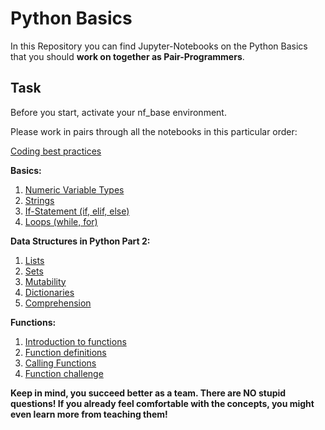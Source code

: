 # Python Basics

In this Repository you can find Jupyter-Notebooks on the Python Basics that you should **work on together as Pair-Programmers**.

## Task
Before you start, activate your nf_base environment. 

Please work in pairs through all the notebooks in this particular order:

[Coding best practices](./Coding_best_practices.ipynb)

**Basics:**
1. [Numeric Variable Types](./Basics/1_Numeric_Variable_Types.ipynb)
2. [Strings](./Basics/2_Strings.ipynb) 
3. [If-Statement (if, elif, else)](./Basics/3_If_Statement.ipynb)
4. [Loops (while, for)](./Basics/4_Loops.ipynb)


**Data Structures in Python Part 2:**
1. [Lists](./Data_Structures_in_Python_Part_2/1_Lists.ipynb)
2. [Sets](./Data_Structures_in_Python_Part_2/2_Sets.ipynb)
3. [Mutability](./Data_Structures_in_Python_Part_2/3_Mutability.ipynb)
4. [Dictionaries](./Data_Structures_in_Python_Part_2/4_Dictionaries.ipynb)
5. [Comprehension](./Data_Structures_in_Python_Part_2/5_Comprehension.ipynb)


**Functions:**
1. [Introduction to functions](./Functions/1_Introduction_to_Functions.ipynb)
2. [Function definitions](./Functions/2_Function_Definitions.ipynb)
3. [Calling Functions](./Functions/3_Calling_Functions.ipynb)
4. [Function challenge](./Functions/4_Functions_Challenge.ipynb)


**Keep in mind, you succeed better as a team. There are NO stupid questions! If you already feel comfortable with the concepts, you might even learn more from teaching them!**



